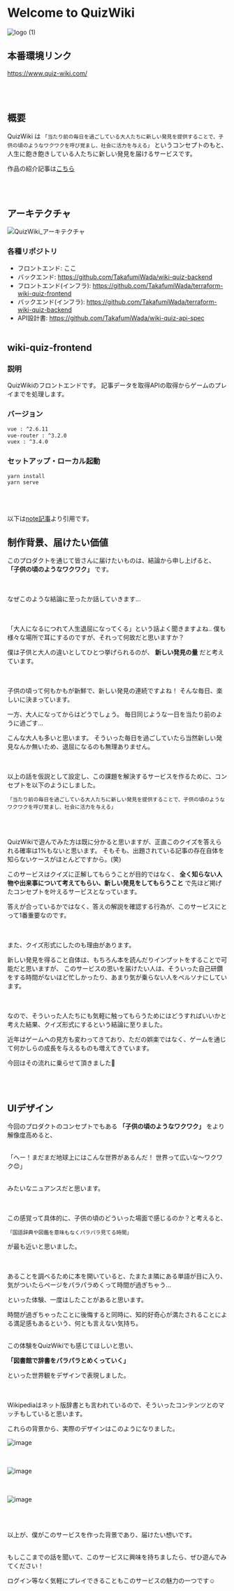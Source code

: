 # Welcome to QuizWiki 

![logo (1)](https://user-images.githubusercontent.com/54055746/128136181-dabc5b10-c902-4b55-a653-2f16a6610651.png)


## 本番環境リンク

https://www.quiz-wiki.com/

<br><br>
## 概要

QuizWiki は 
`「当たり前の毎日を過ごしている大人たちに新しい発見を提供することで、子供の頃のようなワクワクを呼び覚まし、社会に活力を与える」`
というコンセプトのもと、人生に飽き飽きしている人たちに新しい発見を届けるサービスです。

作品の紹介記事は[こちら](https://note.com/wadeee/n/n2d045697a859)

<br><br>
## アーキテクチャ 

![QuizWiki_アーキテクチャ](https://user-images.githubusercontent.com/54055746/128136366-94dcb35c-697d-415b-98b4-6af5beb5f791.png)

### 各種リポジトリ

- フロントエンド: ここ
- バックエンド: https://github.com/TakafumiWada/wiki-quiz-backend
- フロントエンド(インフラ): https://github.com/TakafumiWada/terraform-wiki-quiz-frontend
- バックエンド(インフラ): https://github.com/TakafumiWada/terraform-wiki-quiz-backend
- API設計書: https://github.com/TakafumiWada/wiki-quiz-api-spec
<br><br>

## wiki-quiz-frontend

### 説明

QuizWikiのフロントエンドです。
記事データを取得APIの取得からゲームのプレイまでを処理します。

### バージョン

```txt
vue : ^2.6.11
vue-router : ^3.2.0
vuex : ^3.4.0
```

### セットアップ・ローカル起動

```
yarn install
yarn serve
```
<br><br><br>
以下は[note記事](https://note.com/wadeee/n/n2d045697a859)より引用です。

## 制作背景、届けたい価値

このプロダクトを通じて皆さんに届けたいものは、結論から申し上げると、
 **「子供の頃のようなワクワク」** です。<br><br><br>



なぜこのような結論に至ったか話していきます…<br><br><br>

「大人になるにつれて人生退屈になってくる」という話よく聞きますよね..
僕も様々な場所で耳にするのですが、それって何故だと思いますか？<br>

僕は子供と大人の違いとしてひとつ挙げられるのが、 **新しい発見の量** だと考えています。<br><br><br>



子供の頃って何もかもが新鮮で、新しい発見の連続ですよね！
そんな毎日、楽しいに決まっています。<br>

一方、大人になってからはどうでしょう。
毎日同じような一日を当たり前のように過ごす...<br>

こんな大人も多いと思います。
そういった毎日を過ごしていたら当然新しい発見なんか無いため、退屈になるのも無理ありません。<br><br><br>



以上の話を仮説として設定し、この課題を解決するサービスを作るために、コンセプトを以下のようにしました。<br>

```
「当たり前の毎日を過ごしている大人たちに新しい発見を提供することで、子供の頃のようなワクワクを呼び覚まし、社会に活力を与える」
```
<br><br>


QuizWikiで遊んでみた方は既に分かると思いますが、正直このクイズを答えられる確率は1%もないと思います。
そもそも、出題されている記事の存在自体を知らないケースがほとんどですから。(笑)<br>

このサービスはクイズに正解してもらうことが目的ではなく、
 **全く知らない人物や出来事について考えてもらい、新しい発見をしてもらうこと** で先ほど掲げたコンセプトを叶えるサービスとなっています。<br>

答えが合っているかではなく、答えの解説を確認する行為が、このサービスにとって1番重要なのです。<br><br><br>



また、クイズ形式にしたのも理由があります。<br>

新しい発見を得ること自体は、もちろん本を読んだりインプットをすることで可能だと思いますが、
このサービスの思いを届けたい人は、そういった自己研鑽をする時間がないほど忙しかったり、あまり気が乗らない人をペルソナにしています。<br><br><br>



なので、そういった人たちにも気軽に触ってもらうためにはどうすればいいかと考えた結果、クイズ形式にするという結論に至りました。<br>

近年はゲームへの見方も変わってきており、ただの娯楽ではなく、ゲームを通じて何かしらの成長を与えるものも増えてきています。<br>

今回はその流れに乗らせて頂きました🙂

<br><br>


## UIデザイン

今回のプロダクトのコンセプトでもある **「子供の頃のようなワクワク」** をより解像度高めると、
<br><br>


「へー！まだまだ地球上にはこんな世界があるんだ！
世界って広いな〜ワクワク😊」
<br><br>


みたいなニュアンスだと思います。
<br><br><br>


この感覚って具体的に、子供の頃のどういった場面で感じるのか？と考えると、
<br>

```
「国語辞典や図鑑を意味もなくパラパラ見てる時間」
```

が最も近いと思いました。
<br><br><br>


あることを調べるために本を開いていると、たまたま隣にある単語が目に入り、気がついたらページをパラパラめくって時間が過ぎちゃう...
<br>

といった体験、一度はしたことがあると思います。
<br>

時間が過ぎちゃったことに後悔すると同時に、知的好奇心が満たされることによる満足感もあるという、何とも言えない気持ち。
<br><br>


この体験をQuizWikiでも感じてほしいと思い、
<br>

**「図書館で辞書をパラパラとめくっていく」**
<br>

といった世界観をデザインで表現しました。
<br><br><br>


Wikipediaはネット版辞書とも言われているので、そういったコンテンツとのマッチもしていると思います。
<br>

これらの背景から、実際のデザインはこのようになりました。
<br>

![image](https://user-images.githubusercontent.com/54055746/129444376-85866c8b-88a7-41a9-97f1-05fb7a6cc331.png)

<br><br>
![image](https://user-images.githubusercontent.com/54055746/129444393-0f979898-6477-482e-acd5-56a6c0802ab3.png)

<br><br>
![image](https://user-images.githubusercontent.com/54055746/129444395-f084bb7a-01d0-48c2-8b27-2e38c6ccd4ea.png)

<br><br>


以上が、僕がこのサービスを作った背景であり、届けたい想いです。
<br><br>


もしここまでの話を聞いて、このサービスに興味を持ちましたら、ぜひ遊んでみてください！
<br>

ログイン等なく気軽にプレイできることもこのサービスの魅力の一つです☺️
